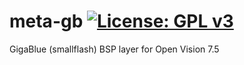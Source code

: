 meta-gb [![License: GPL v3](https://img.shields.io/badge/License-GPLv3-blue.svg)](https://www.gnu.org/licenses/gpl-3.0)
=======
GigaBlue (smallflash) BSP layer for Open Vision 7.5
